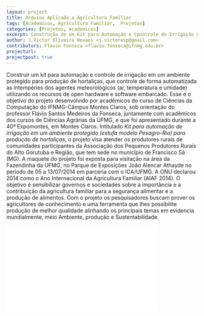 ```yaml
---
layout: project
title: Arduino Aplicado a Agricultura Familiar
tags: [Academicos, Agricultura Familiar,  Projetos]
categories: [Projetos, Academicos]
excerpt: Construção de um Kit para Automação e Cpontrole de Irrigação em um ambiente protegido para produção de hortaliças
author: J.Victor Oliveira Novaes <j.victoresp@gmail.com> 
contributors: Flavio Fonseca <flavio.fonseca@ifnmg.edu.br>
projecturl: 
projectpost: true
---
```

Construir um kit para automação e controle de irrigação em um ambiente protegido para produção de hortaliças, que controle de forma automatizada as intempéries dos agentes meteorológicos (ar, temperatura e umidade) utilizando os recursos de open hardware e software embarcado. Esse é o objetivo do projeto desenvolvido por acadêmicos do curso de Ciências da Computação do IFNMG-Câmpus Montes Claros, sob orientação do professor Flávio Santos Medeiros da Fonseca, juntamente com acadêmicos dos cursos de Ciências Agrárias da UFMG, e que foi apresentado durante a 40ª Expomontes, em Montes Claros. Intitulado *Kit para automação de irrigação em um ambiente protegido (estufa modelo Pesagro-Rio) para produção de hortaliças*, o projeto visa atender os produtores rurais de comunidades participantes da Associação dos Pequenos Produtores Rurais do Alto Gorutuba e Região, que tem sede no município de Francisco Sá (MG). A maquete do projeto foi exposta para visitação na área da Fazendinha da UFMG, no Parque de Exposições João Alencar Athayde no período de 05 a 13/07/2014 em parceria com o ICA/UFMG. A ONU declarou 2014 como o Ano Internacional da Agricultura Familiar (AIAF 2014). O objetivo é sensibilizar governos e sociedades sobre a importância e a contribuição da agricultura familiar para a segurança alimentar e a produção de alimentos. Com o projeto os pesquisadores buscam prover os agricultores de conhecimento e uma ferramenta que lhes possibilite produção de melhor qualidade alinhando os principais temas em evidencia mundialmente, meio Ambiente, produção e Sustentabilidade.

<iframe width="400" height="225" src="//www.youtube.com/embed/z1jKqEY3S58" frameborder="0" allowfullscreen></iframe>
